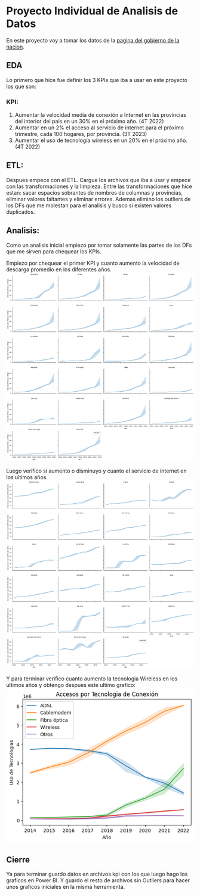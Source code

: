 # Proyecto Individual de Analisis de Datos  

En este proyecto voy a tomar los datos de la [pagina del gobierno de la nacion]([url](https://indicadores.enacom.gob.ar/datos-abiertos)).

## EDA

Lo primero que hice fue definir los 3 KPIs que iba a usar en este proyecto los que son:

### KPI:

1. Aumentar la velocidad media de conexión a Internet en las provincias del interior del pais en un 30% en el próximo año. (4T 2022)
2. Aumentar en un 2% el acceso al servicio de internet para el próximo trimestre, cada 100 hogares, por provincia. (3T 2023)
3. Aumentar el uso de tecnología wireless en un 20% en el próximo año. (4T 2022)

 ## ETL:
 Despues empece con el ETL.
 Cargue los archivos que iba a usar y empece con las transformaciones y la limpieza.
 Entre las transformaciones que hice estan: sacar espacios sobrantes de nombres de columnas y provincias, eliminar valores faltantes y eliminar errores.
 Ademas elimino los outliers de los DFs que me molestan para el analisis y busco si existen valores duplicados.

 ## Analisis:
 Como un analisis inicial empiezo por tomar solamente las partes de los DFs que me sirven para chequear los KPIs.  

 Empiezo por chequear el primer KPI y cuanto aumento la velocidad de descarga promedio en los diferentes años.  
 ![](/output/Vel_prov.png)

 Luego verifico si aumento o disminuyo y cuanto el servicio de internet en los ultimos años.
 ![](/output/acceso_internet.png)

 Y para terminar verifico cuanto aumento la tecnologia Wireless en los ultimos años y obtengo despues este ultimo grafico:
 ![](output/acceso_tecnologias.png)

 ## Cierre
 Ya para terminar guardo datos en archivos kpi con los que luego hago los graficos en Power BI.
 Y guardo el resto de archivos sin Outliers para hacer unos graficos iniciales en la misma herramienta.
